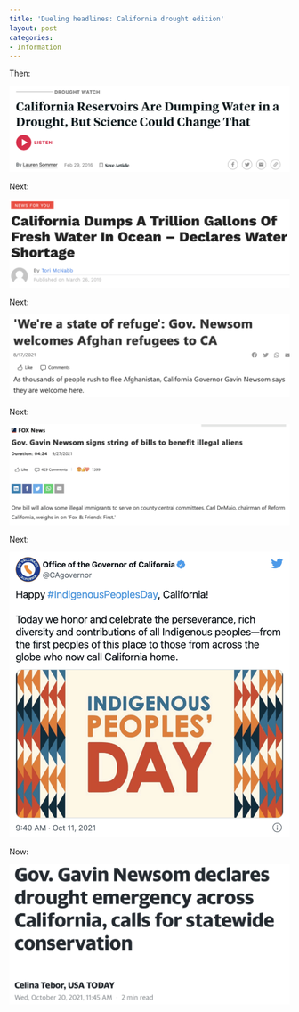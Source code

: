 ```yaml
---
title: 'Dueling headlines: California drought edition'
layout: post
categories:
- Information
---
```


Then:

![](/assets/img/2021/10/20190229-drought.png)

Next:

![](/assets/img/2021/10/20190326-drought-1-1024x325.png)

Next:

![](/assets/img/2021/10/20210817-drought-1-1024x302.png)

Next:

![](/assets/img/2021/10/20210927-drought-1-1024x369.png)

Next:

![](/assets/img/2021/10/20211011-drought-1-1007x1024.png)

Now:

![](/assets/img/2021/10/20211020-drought-1-1024x513.png)
